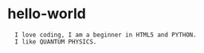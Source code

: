 # hello-world

      I love coding, I am a beginner in HTML5 and PYTHON.
      I like QUANTUM PHYSICS.
